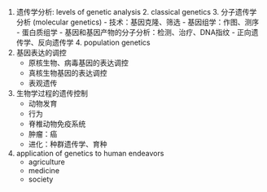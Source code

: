1. 遗传学分析: levels of genetic analysis
	2. classical genetics
	3. 分子遗传学分析 (molecular genetics)
		 - 技术：基因克隆、筛选
		 - 基因组学：作图、测序
		 - 蛋白质组学
		 - 基因和基因产物的分子分析：检测、治疗、DNA指纹
		 - 正向遗传学、反向遗传学
	4. population genetics
2. 基因表达的调控
	 - 原核生物、病毒基因的表达调控
	 - 真核生物基因的表达调控
	 - 表观遗传
3. 生物学过程的遗传控制
	 - 动物发育
	 - 行为
	 - 脊椎动物免疫系统
	 - 肿瘤：癌
	 - 进化：种群遗传学、育种
4. application of genetics to human endeavors
	 - agriculture
	 - medicine
	 - society